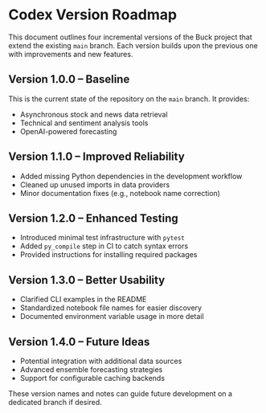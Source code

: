 # Codex Version Roadmap

This document outlines four incremental versions of the Buck project that extend the existing `main` branch. Each version builds upon the previous one with improvements and new features.

## Version 1.0.0 – Baseline
This is the current state of the repository on the `main` branch. It provides:
- Asynchronous stock and news data retrieval
- Technical and sentiment analysis tools
- OpenAI-powered forecasting

## Version 1.1.0 – Improved Reliability
- Added missing Python dependencies in the development workflow
- Cleaned up unused imports in data providers
- Minor documentation fixes (e.g., notebook name correction)

## Version 1.2.0 – Enhanced Testing
- Introduced minimal test infrastructure with `pytest`
- Added `py_compile` step in CI to catch syntax errors
- Provided instructions for installing required packages

## Version 1.3.0 – Better Usability
- Clarified CLI examples in the README
- Standardized notebook file names for easier discovery
- Documented environment variable usage in more detail

## Version 1.4.0 – Future Ideas
- Potential integration with additional data sources
- Advanced ensemble forecasting strategies
- Support for configurable caching backends

These version names and notes can guide future development on a dedicated branch if desired.
